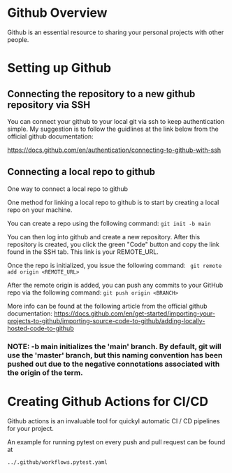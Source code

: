 # Github Overview
Github is an essential resource to sharing your personal projects with other people.

# Setting up Github 

## Connecting the repository to a new github repository via SSH
You can connect your github to your local git via ssh to keep authentication simple. My suggestion is to follow the guidlines at the link below from the official github documentation:

https://docs.github.com/en/authentication/connecting-to-github-with-ssh

## Connecting a local repo to github
One way to connect a local repo to github

One method for linking a local repo to github is to start by creating a local repo on your machine.

You can create a repo using the following command:
`` git init -b main ``

You can then log into github and create a new repository. After this repository is created, you click the green "Code" button and copy the link found in the SSH tab. This link is your REMOTE_URL.

Once the repo is initialized, you issue the following command:
`` git remote add origin <REMOTE_URL>``

After the remote origin is added, you can push any commits to your GitHub repo via the following command:
`` git push origin <BRANCH> ``

More info can be found at the following article from the official github documentation:
https://docs.github.com/en/get-started/importing-your-projects-to-github/importing-source-code-to-github/adding-locally-hosted-code-to-github

### NOTE: -b main initializes the 'main' branch. By default, git will use the 'master' branch, but this naming convention has been pushed out due to the negative connotations associated with the origin of the term. 

# Creating Github Actions for CI/CD
Github actions is an invaluable tool for quickyl automatic CI / CD pipelines for your project.

An example for running pytest on every push and pull request can be found at 

``../.github/workflows.pytest.yaml``
